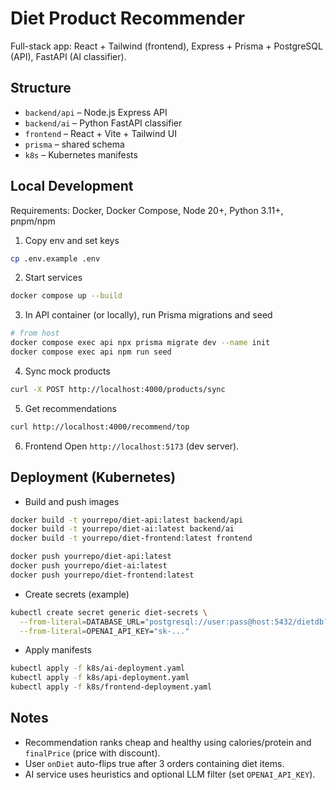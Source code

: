 # Diet Product Recommender

Full-stack app: React + Tailwind (frontend), Express + Prisma + PostgreSQL (API), FastAPI (AI classifier).

## Structure
- `backend/api` – Node.js Express API
- `backend/ai` – Python FastAPI classifier
- `frontend` – React + Vite + Tailwind UI
- `prisma` – shared schema
- `k8s` – Kubernetes manifests

## Local Development

Requirements: Docker, Docker Compose, Node 20+, Python 3.11+, pnpm/npm

1. Copy env and set keys
```bash
cp .env.example .env
```

2. Start services
```bash
docker compose up --build
```

3. In API container (or locally), run Prisma migrations and seed
```bash
# from host
docker compose exec api npx prisma migrate dev --name init
docker compose exec api npm run seed
```

4. Sync mock products
```bash
curl -X POST http://localhost:4000/products/sync
```

5. Get recommendations
```bash
curl http://localhost:4000/recommend/top
```

6. Frontend
Open `http://localhost:5173` (dev server).

## Deployment (Kubernetes)

- Build and push images
```bash
docker build -t yourrepo/diet-api:latest backend/api
docker build -t yourrepo/diet-ai:latest backend/ai
docker build -t yourrepo/diet-frontend:latest frontend

docker push yourrepo/diet-api:latest
docker push yourrepo/diet-ai:latest
docker push yourrepo/diet-frontend:latest
```

- Create secrets (example)
```bash
kubectl create secret generic diet-secrets \
  --from-literal=DATABASE_URL="postgresql://user:pass@host:5432/dietdb?schema=public" \
  --from-literal=OPENAI_API_KEY="sk-..."
```

- Apply manifests
```bash
kubectl apply -f k8s/ai-deployment.yaml
kubectl apply -f k8s/api-deployment.yaml
kubectl apply -f k8s/frontend-deployment.yaml
```

## Notes
- Recommendation ranks cheap and healthy using calories/protein and `finalPrice` (price with discount).
- User `onDiet` auto-flips true after 3 orders containing diet items.
- AI service uses heuristics and optional LLM filter (set `OPENAI_API_KEY`). 